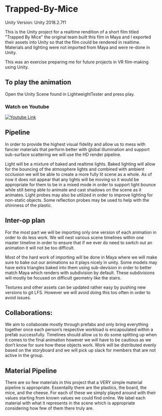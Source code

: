 # Trapped-By-Mice
Unity Version: Unity 2018.2.7f1

This is the Unity project for a realtime rendition of a short film titled "Trapped By Mice" the original team built this film in Maya and I exported their assets into Unity so that the film could be rendered in realtime. Materials and lighting were not imported from Maya and were re-done in Unity.

This was an exercise preparing me for future projects in VR film-making using Unity.

## To play the animation
Open the Unity Scene found in LightweightTester and press play.

### Watch on Youtube
[![Youtube Link](https://img.youtube.com/vi/-tqM7DWqZbk/0.jpg)](https://www.youtube.com/watch?v=-tqM7DWqZbk)

## Pipeline

In order to provide the highest visual fidelity and allow us to mess with fancier materials that perform better with global illumination and support sub-surface scattering we will use the HD render pipeline.

Light will be a mixture of baked and realtime lights. Baked lighting will allow for the bouncing of the atmosphere lights and combined with ambient occlusion we will be able to create a more fully lit scene as a whole. As of now it does not appear that any lights will be moving so it would be appropriate for them to be in a mixed mode in order to support light bounce while still being able to animate and cast shadows on the scene as it animates. Light probes may also be utilized in order to improve lighting for non-static objects. Some reflection probes may be used to help with the shininess of the plastic.

## Inter-op plan
For the most part we will be importing only one version of each animation in order to do less work. We will nest various scene timelines within one master timeline in order to ensure that if we ever do need to switch out an animation it will not be too difficult. 

Most of the hard work of importing will be done in Maya where we will make sure to bake out our animations so it plays nicely in unity. Some models may have extra triangles baked into them using sub-devision in order to better match Maya which renders with subdivision by default. These subdivisions will mostly be focused on difficult geometry like the stairs.

Textures and other assets can be updated rather easy by pushing new versions to git LFS. However we will avoid doing this too often in order to avoid issues.

## Collaborations:
We aim to collaborate mostly through prefabs and only bring everything together once each person’s respective workload is encapsulated within a prefab successfully. Timelines should allow us to do some splitting up when it comes to the final animation however we will have to be cautious as we don’t know for sure how these objects work. Work will be distributed evenly based on the storyboard and we will pick up slack for members that are not active in the group.

## Material Pipeline

There are so few materials in this project that a VERY simple material pipeline is appropriate. Essentailly there are the plastics, the board, the mice, and the cheese. For each of these we simply played around with their values starting from known values we could find online. We label each material with what it represents in the scene which is appropriate considering how few of them there truly are.
